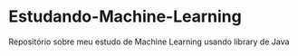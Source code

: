 # Estudando-Machine-Learning
Repositório sobre meu estudo de Machine Learning usando library de Java
